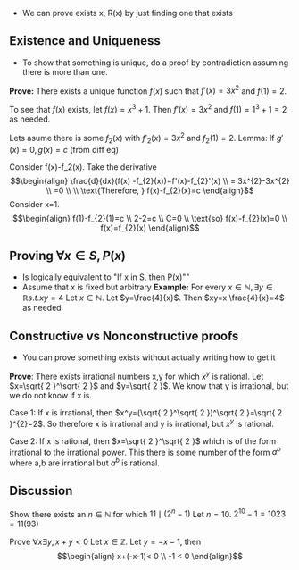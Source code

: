 - We can prove exists x, R(x) by just finding one that exists

## Existence and Uniqueness
- To show that something is unique, do a proof by contradiction assuming there is more than one.

**Prove:** There exists a unique function $f(x)$ such that $f'(x)=3x^2$ and $f(1)=2$.

To see that $f(x)$ exists, let $f(x)=x^3 +1$. Then $f'(x)=3x^2$ and $f(1) = 1^3 + 1 =2$ as needed.

Lets asume there is some $f_2(x)$ with $f'_2(x)=3x^2$ and $f_2(1)=2$.
Lemma: If $g'(x)=0, g(x)=c$ (from diff eq)

Consider f(x)-f_2(x). Take the derivative
$$\begin{align}
\frac{d}{dx}(f(x) -f_{2}(x))=f'(x)-f_{2}'(x) \\
= 3x^{2}-3x^{2} \\
=0 \\ \\
\text{Therefore, } f(x)-f_{2}(x)=c
\end{align}$$
Consider x=1. $$\begin{align}
f(1)-f_{2}(1)=c \\
2-2=c \\
C=0 \\
\text{so} f(x)-f_{2}(x)=0 \\
f(x)=f_{2}(x)
\end{align}$$
## Proving $\forall x\in S, P(x)$
- Is logically equivalent to "If x in S, then P(x)""
- Assume that x is fixed but arbitrary
**Example:** For every $x\in\mathbb{N}, \exists y\in\mathbb{R} s.t.xy=4$
Let $x\in\mathbb{N}$. Let $y=\frac{4}{x}$. Then $xy=x \frac{4}{x}=4$ as needed

## Constructive vs Nonconstructive proofs
- You can prove something exists without actually writing how to get it

**Prove**: There exists irrational numbers x,y for which $x^y$ is rational.
Let $x=\sqrt{ 2 }^\sqrt{ 2 }$ and $y=\sqrt{ 2 }$. We know that y is irrational, but we do not know if x is.

Case 1: If x is irrational, then $x^y=(\sqrt{ 2 }^\sqrt{ 2 })^\sqrt{ 2 }=\sqrt{ 2 }^{2}=2$. So therefore x is irrational and y is irrational, but $x^y$ is rational.

Case 2: If x is rational, then $x=\sqrt{ 2 }^\sqrt{ 2 }$ which is of the form irrational to the irrational power. This there is some number of the form $a^b$ where a,b are irrational but $a^b$ is rational. 


## Discussion
Show there exists an $n \in \mathbb{N}$ for which $11\mid(2^n-1)$
Let $n=10$. $2^{10}-1=1023=11(93)$

Prove $\forall x \exists y, x+y<0$
Let $x\in\mathbb{Z}$. Let $y=-x-1$, then 
$$\begin{align}
x+(-x-1)< 0 \\
-1 < 0
\end{align}$$